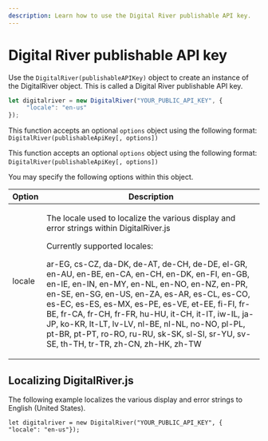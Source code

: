 ```yaml
---
description: Learn how to use the Digital River publishable API key.
---
```


# Digital River publishable API key

Use the `DigitalRiver(publishableAPIKey)` object to create an instance of the DigitalRiver object. This is called a Digital River publishable API key.

```javascript
let digitalriver = new DigitalRiver("YOUR_PUBLIC_API_KEY", {
     "locale": "en-us"
});
```

This function accepts an optional `options` object using the following format: `DigitalRiver(publishableApiKey[, options])`

‌This function accepts an optional `options` object using the following format: `DigitalRiver(publishableApiKey[, options])`‌

You may specify the following options within this object.

| Option | Description                                                                                                                                                                                                                                                                                                                                                                                                                                                                                                                                                                                             |
| ------ | ------------------------------------------------------------------------------------------------------------------------------------------------------------------------------------------------------------------------------------------------------------------------------------------------------------------------------------------------------------------------------------------------------------------------------------------------------------------------------------------------------------------------------------------------------------------------------------------------------- |
| locale | <p>The locale used to localize the various display and error strings within DigitalRiver.js</p><p>Currently supported locales:</p><p>ar-EG, cs-CZ, da-DK, de-AT, de-CH, de-DE, el-GR, en-AU, en-BE, en-CA, en-CH, en-DK, en-FI, en-GB, en-IE, en-IN, en-MY, en-NL, en-NO, en-NZ, en-PR, en-SE, en-SG, en-US, en-ZA, es-AR, es-CL, es-CO, es-EC, es-ES, es-MX, es-PE, es-VE, et-EE, fi-FI, fr-BE, fr-CA, fr-CH, fr-FR, hu-HU, it-CH, it-IT, iw-IL, ja-JP, ko-KR, lt-LT, lv-LV, nl-BE, nl-NL, no-NO, pl-PL, pt-BR, pt-PT, ro-RO, ru-RU, sk-SK, sl-SI, sr-YU, sv-SE, th-TH, tr-TR, zh-CN, zh-HK, zh-TW</p> |

## Localizing DigitalRiver.js

‌The following example localizes the various display and error strings to English (United States).

```
let digitalriver = new DigitalRiver("YOUR_PUBLIC_API_KEY", {     "locale": "en-us"});
```

‌
